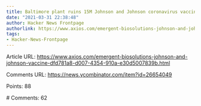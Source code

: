 ```yaml
---
title: Baltimore plant ruins 15M Johnson and Johnson coronavirus vaccines
date: "2021-03-31 22:38:48"
author: Hacker News Frontpage
authorlink: https://www.axios.com/emergent-biosolutions-johnson-and-johnson-vaccine-dfd781a8-d007-4354-910a-e30d5007839b.html
tags:
- Hacker-News-Frontpage
---
```


<p>Article URL: <a href="https://www.axios.com/emergent-biosolutions-johnson-and-johnson-vaccine-dfd781a8-d007-4354-910a-e30d5007839b.html">https://www.axios.com/emergent-biosolutions-johnson-and-johnson-vaccine-dfd781a8-d007-4354-910a-e30d5007839b.html</a></p>
<p>Comments URL: <a href="https://news.ycombinator.com/item?id=26654049">https://news.ycombinator.com/item?id=26654049</a></p>
<p>Points: 88</p>
<p># Comments: 62</p>
